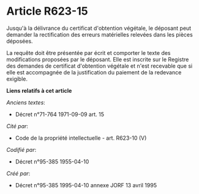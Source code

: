 # Article R623-15

Jusqu'à la délivrance du certificat d'obtention végétale, le déposant peut demander la rectification des erreurs matérielles
relevées dans les pièces déposées.

La requête doit être présentée par écrit et comporter le texte des modifications proposées par le déposant. Elle est inscrite
sur le Registre des demandes de certificat d'obtention végétale et n'est recevable que si elle est accompagnée de la
justification du paiement de la redevance exigible.

**Liens relatifs à cet article**

_Anciens textes_:

  - Décret n°71-764 1971-09-09 art. 15

_Cité par_:

  - Code de la propriété intellectuelle - art. R623-10 (V)

_Codifié par_:

  - Décret n°95-385 1955-04-10

_Créé par_:

  - Décret n°95-385 1995-04-10 annexe JORF 13 avril 1995
